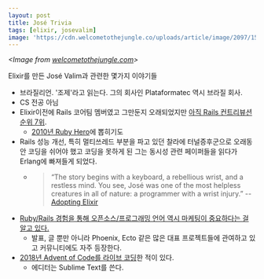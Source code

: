 ```yaml
---
layout: post
title: José Trivia
tags: [elixir, josevalim]
image: 'https://cdn.welcometothejungle.co/uploads/article/image/2097/157124/elixir-jose-valim.jpg'
---
```


_<Image from [welcometothejungle.com](https://www.welcometothejungle.com/en/articles/btc-elixir-jose-valim)>_

Elixir를 만든 José Valim과 관련한 몇가지 이야기들

- 브라질리언. '조제'라고 읽는다. 그의 회사인 Plataformatec 역시 브라질 회사.
- CS 전공 아님
- Elixir이전에 Rails 코어팀 멤버였고 그만둔지 오래되었지만 [아직 Rails 컨트리뷰션 순위 7위](https://github.com/rails/rails/graphs/contributors).
  - [2010년 Ruby Hero](https://rubyheroes.com/heroes/2010)에 뽑히기도
- Rails 성능 개선, 특히 멀티쓰레드 부분을 파고 있던 찰라에 터널증후군으로 오래동안 코딩을 쉬어야 했고 코딩을 못하게 된 그는 동시성 관련 페이퍼들을 읽다가 Erlang에 빠져들게 되었다.
  - > “The story begins with a keyboard, a rebellious wrist, and a restless mind. You see, José was one of the most helpless creatures in all of nature: a programmer with a wrist injury.” -- [Adopting Elixir](https://pragprog.com/book/tvmelixir/adopting-elixir)
- [Ruby/Rails 경험을 통해 오픈소스/프로그래밍 언어 역시 마케팅이 중요하다는 걸 알고 있다.](https://www.welcometothejungle.com/en/articles/btc-elixir-jose-valim)
  - 발표, 글 뿐만 아니라 Phoenix, Ecto 같은 많은 대표 프로젝트들에 관여하고 있고 커뮤니티에도 자주 등장한다.
- [2018년 Advent of Code를 라이브 코딩](https://www.twitch.tv/collections/YDM6eKu6bhV1Nw)한 적이 있다.
  - 에디터는 Sublime Text를 쓴다.
